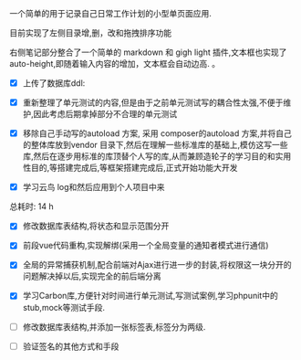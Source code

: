 一个简单的用于记录自己日常工作计划的小型单页面应用.

目前实现了左侧目录增,删，改和拖拽排序功能

右侧笔记部分整合了一个简单的 markdown 和 gigh light 插件,文本框也实现了 auto-height,即随着输入内容的增加，文本框会自动边高. 。

- [x] 上传了数据库ddl:
- [x] 重新整理了单元测试的内容,但是由于之前单元测试写的耦合性太强,不便于维护,因此考虑后期拿掉部分不合理的单元测试
- [x] 移除自己手动写的autoload 方案, 采用 composer的autoload 方案,并将自己的整体库放到vendor 目录下,然后在理解一些标准库的基础上,模仿这写一些库,然后在逐步用标准的库顶替个人写的库,从而兼顾造轮子的学习目的和实用性目的,等搭建完成后,等框架搭建完成后,正式开始功能大开发
- [x] 学习云鸟 log和然后应用到个人项目中来


总耗时:
14 h 
- [x] 修改数据库表结构,将状态和显示范围分开
- [x] 前段vue代码重构,实现解绑(采用一个全局变量的通知者模式进行通信)
- [x] 全局的异常捕获机制,配合前端对Ajax进行进一步的封装,将权限这一块分开的问题解决掉以后,实现完全的前后端分离
- [x] 学习Carbon库,方便针对时间进行单元测试,写测试案例,学习phpunit中的stub,mock等测试手段.



- [ ] 修改数据库表结构,并添加一张标签表,标签分为两级.
- [ ] 验证签名的其他方式和手段
